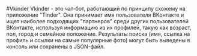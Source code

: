 #Vkinder
Vkinder - это чат-бот, работающий по принципу схожему на приложение "Tinder". 
Она принимает имя пользователя ВКонтакте и ищет наиболее подходящих "партнеров" среди других пользователей ВКонтакте, 
используя информацию из их профилей, такую как возраст, пол, город и семейное положение. 
Результаты поиска (имя, ссылка на профиль и ссылки на самые популярные фото) могут быть выведены в консоль или сохранены в JSON-файл.
